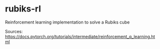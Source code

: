 # rubiks-rl
Reinforcement learning implementation to solve a Rubiks cube


Sources:
https://docs.pytorch.org/tutorials/intermediate/reinforcement_q_learning.html